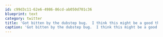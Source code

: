 ```yaml
---
id: c99d3c11-62e6-4986-86cd-ab050d701c36
blueprint: text
category: twitter
title: 'Got bitten by the dubstep bug.  I think this might be a good thing.'
caption: 'Got bitten by the dubstep bug.  I think this might be a good thing.'
---
```

